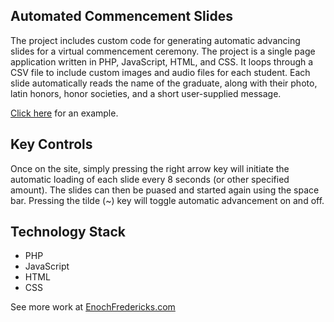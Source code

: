 ## Automated Commencement Slides

The project includes custom code for generating automatic advancing slides for a virtual commencement ceremony. The project is a single page application written in PHP, JavaScript, HTML, and CSS. It loops through a CSV file to include custom images and audio files for each student. Each slide automatically reads the name of the graduate, along with their photo, latin honors, honor societies, and a short user-supplied message.

[Click here](https://www.youtube.com/live/CfXwrg4jjLA?feature=share&t=5555) for an example.

## Key Controls

Once on the site, simply pressing the right arrow key will initiate the automatic loading of each slide every 8 seconds (or other specified amount). The slides can then be puased and started again using the space bar. Pressing the tilde (~) key will toggle automatic advancement on and off.

## Technology Stack

- PHP
- JavaScript
- HTML
- CSS

See more work at [EnochFredericks.com](https://enochfredericks.com)